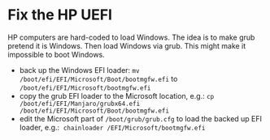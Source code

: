 # Fix the HP UEFI

HP computers are hard-coded to load Windows. The idea is to make grub pretend it
is Windows. Then load Windows via grub. This might make it impossible to boot
Windows.

- back up the Windows EFI loader: `mv /boot/efi/EFI/Microsoft/Boot/bootmgfw.efi`
  to `/boot/efi/EFI/Microsoft/bootmgfw.efi`
- copy the grub EFI loader to the Microsoft location, e.g.:
  `cp /boot/efi/EFI/Manjaro/grubx64.efi /boot/efi/EFI/Microsoft/Boot/bootmgfw.efi`
- edit the Microsoft part of `/boot/grub/grub.cfg` to load the backed up EFI
  loader, e.g.:  `chainloader /EFI/Microsoft/bootmgfw.efi`
